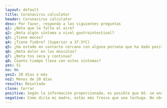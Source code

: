 ```yaml
---
layout: default
title: Coronavirus calculator
header: Coronavirus calculator
desc: Por favor, responda a las siguientes preguntas
q1: ¿Nota que le falta el aire?
q2: ¿Nota algún síntoma a nivel gastrointestinal?
q3: ¿Tiene mocos?
q4: ¿Tiene fiebre? (Superior a 37.5ºC)
q5: ¿Ha estado en contacto cercano con alguna persona que ha dado positivo en coronavirus?
q6: ¿Nota dolor en los músculos?
q7: ¿Nota tos seca y continua?
q8: Cúanto tiempo lleva con estos síntomas?
yes: Sí
no: No
yes2: 20 días o más
no2: Menos de 20 días
results: Resultado
close: Cerrar
positive: Según la información proporcionada, es posible que Ud. se encuentre infectado por coronavirus. Se le recomienda rellenar el formulario de la web <a target="_blank" href="https://www.coronamadrid.com/">https://www.coronamadrid.com/</a> donde le indicarán cómo proceder.
negative: Como diría mi madre, estás más fresco que una lechuga. No obstante, si comienza a experimentar alguno de los síntomas, haga la prueba de nuevo.
---
```

